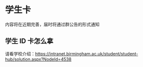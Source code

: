 # 学生卡

内容将在近期完善，届时将通过群公告的形式通知

## 学生 ID 卡怎么拿

请看学校介绍：https://intranet.birmingham.ac.uk/student/student-hub/solution.aspx?NodeId=4538
